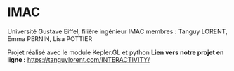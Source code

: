 # IMAC
Université Gustave Eiffel, filière ingénieur IMAC 
membres : Tanguy LORENT, Emma PERNIN, Lisa POTTIER

Projet réalisé avec le module Kepler.GL et python
**Lien vers notre projet en ligne :** https://tanguylorent.com/INTERACTIVITY/ 
